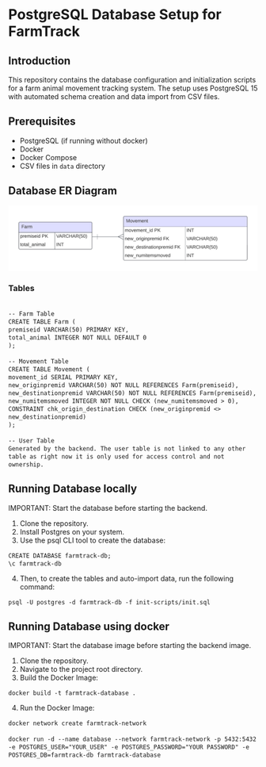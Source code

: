 # PostgreSQL Database Setup for FarmTrack

## Introduction

This repository contains the database configuration and initialization scripts for a farm animal movement tracking system. The setup uses PostgreSQL 15 with automated schema creation and data import from CSV files.

## Prerequisites

- PostgreSQL (if running without docker)
- Docker
- Docker Compose
- CSV files in `data` directory

## Database ER Diagram

![Schema Diagram](../assets/ER%20Diagram.png)

### Tables

```

-- Farm Table
CREATE TABLE Farm (
premiseid VARCHAR(50) PRIMARY KEY,
total_animal INTEGER NOT NULL DEFAULT 0
);

-- Movement Table
CREATE TABLE Movement (
movement_id SERIAL PRIMARY KEY,
new_originpremid VARCHAR(50) NOT NULL REFERENCES Farm(premiseid),
new_destinationpremid VARCHAR(50) NOT NULL REFERENCES Farm(premiseid),
new_numitemsmoved INTEGER NOT NULL CHECK (new_numitemsmoved > 0),
CONSTRAINT chk_origin_destination CHECK (new_originpremid <> new_destinationpremid)
);

-- User Table
Generated by the backend. The user table is not linked to any other table as right now it is only used for access control and not ownership.
```

## Running Database locally

IMPORTANT: Start the database before starting the backend.

1. Clone the repository.
2. Install Postgres on your system.
3. Use the psql CLI tool to create the database:

```
CREATE DATABASE farmtrack-db;
\c farmtrack-db
```

4. Then, to create the tables and auto-import data, run the following command:

```
psql -U postgres -d farmtrack-db -f init-scripts/init.sql

```

## Running Database using docker

IMPORTANT: Start the database image before starting the backend image.

1. Clone the repository.
2. Navigate to the project root directory.
3. Build the Docker Image:

```
docker build -t farmtrack-database .

```

4. Run the Docker Image:

```
docker network create farmtrack-network

docker run -d --name database --network farmtrack-network -p 5432:5432 -e POSTGRES_USER="YOUR_USER" -e POSTGRES_PASSWORD="YOUR PASSWORD" -e POSTGRES_DB=farmtrack-db farmtrack-database
```
